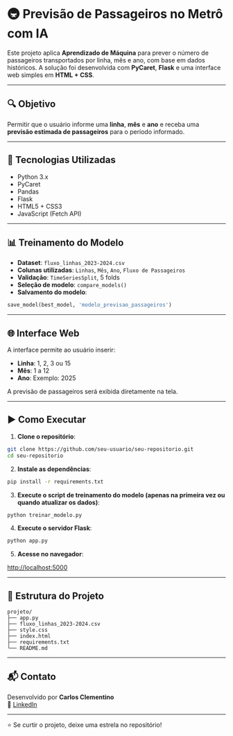 
# 🚇 Previsão de Passageiros no Metrô com IA

Este projeto aplica **Aprendizado de Máquina** para prever o número de passageiros transportados por linha, mês e ano, com base em dados históricos. A solução foi desenvolvida com **PyCaret**, **Flask** e uma interface web simples em **HTML + CSS**.

---

## 🔍 Objetivo

Permitir que o usuário informe uma **linha**, **mês** e **ano** e receba uma **previsão estimada de passageiros** para o período informado.

---

## 🧠 Tecnologias Utilizadas

- Python 3.x  
- PyCaret  
- Pandas  
- Flask  
- HTML5 + CSS3  
- JavaScript (Fetch API)  

---

## 📊 Treinamento do Modelo

- **Dataset**: `fluxo_linhas_2023-2024.csv`  
- **Colunas utilizadas**: `Linhas`, `Mês`, `Ano`, `Fluxo de Passageiros`  
- **Validação**: `TimeSeriesSplit`, 5 folds  
- **Seleção de modelo**: `compare_models()`  
- **Salvamento do modelo**:
  
```python
save_model(best_model, 'modelo_previsao_passageiros')
```

---

## 🌐 Interface Web

A interface permite ao usuário inserir:

- **Linha**: 1, 2, 3 ou 15  
- **Mês**: 1 a 12  
- **Ano**: Exemplo: 2025  

A previsão de passageiros será exibida diretamente na tela.

---

## ▶️ Como Executar

1. **Clone o repositório**:

```bash
git clone https://github.com/seu-usuario/seu-repositorio.git
cd seu-repositorio
```

2. **Instale as dependências**:

```bash
pip install -r requirements.txt
```

3. **Execute o script de treinamento do modelo (apenas na primeira vez ou quando atualizar os dados)**:

```bash
python treinar_modelo.py
```

4. **Execute o servidor Flask**:

```bash
python app.py
```

5. **Acesse no navegador**:

[http://localhost:5000](http://localhost:5000)

---

## 📁 Estrutura do Projeto

```
projeto/
├── app.py
├── fluxo_linhas_2023-2024.csv
├── style.css
├── index.html
├── requirements.txt
└── README.md
```

---

## 📬 Contato

Desenvolvido por **Carlos Clementino**  
🔗 [LinkedIn](https://www.linkedin.com/in/carlosclementino/)

---

⭐ Se curtir o projeto, deixe uma estrela no repositório!
